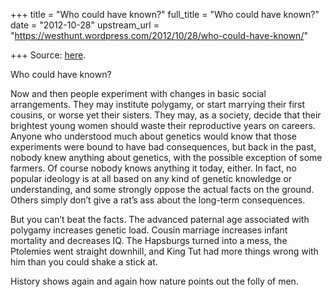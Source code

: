 +++
title = "Who could have known?"
full_title = "Who could have known?"
date = "2012-10-28"
upstream_url = "https://westhunt.wordpress.com/2012/10/28/who-could-have-known/"

+++
Source: [here](https://westhunt.wordpress.com/2012/10/28/who-could-have-known/).

Who could have known?

Now and then people experiment with changes in basic social
arrangements. They may institute polygamy, or start marrying their
first cousins, or worse yet their sisters. They may, as a society,
decide that their brightest young women should waste their reproductive
years on careers. Anyone who understood much about genetics would know
that those experiments were bound to have bad consequences, but back in
the past, nobody knew anything about genetics, with the possible
exception of some farmers. Of course nobody knows anything it today,
either. In fact, no popular ideology is at all based on any kind of
genetic knowledge or understanding, and some strongly oppose the actual
facts on the ground. Others simply don’t give a rat’s ass about the
long-term consequences.

But you can’t beat the facts. The advanced paternal age associated with
polygamy increases genetic load. Cousin marriage increases infant
mortality and decreases IQ. The Hapsburgs turned into a mess, the
Ptolemies went straight downhill, and King Tut had more things wrong
with him than you could shake a stick at.

History shows again and again how nature points out the folly of men.



